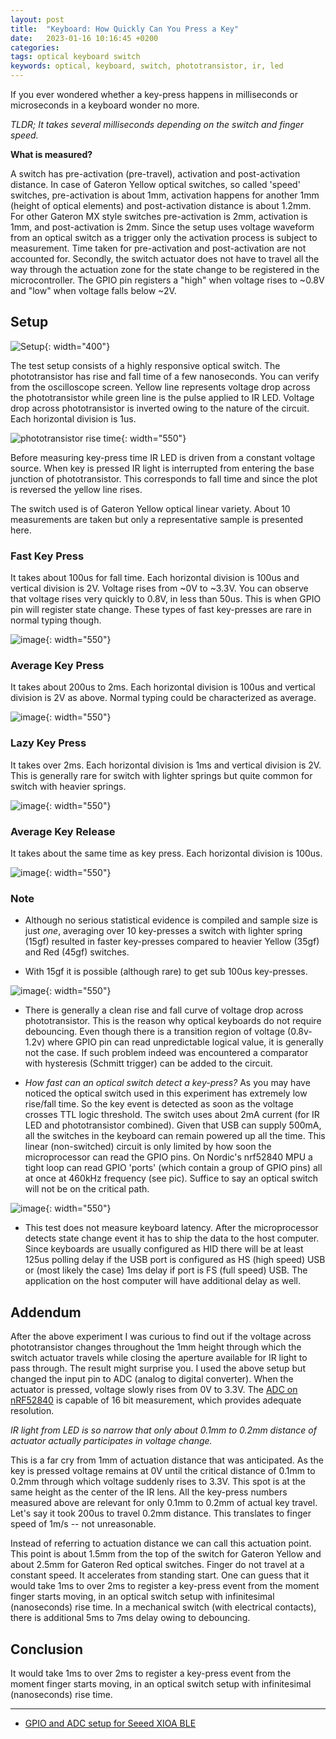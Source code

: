 ```yaml
---
layout: post
title:  "Keyboard: How Quickly Can You Press a Key"
date:   2023-01-16 10:16:45 +0200
categories:
tags: optical keyboard switch 
keywords: optical, keyboard, switch, phototransistor, ir, led
---
```


If you ever wondered whether a key-press happens in milliseconds or microseconds
in a keyboard wonder no more.

_TLDR; It takes several milliseconds depending on the switch and finger speed._

**What is measured?**

A switch has pre-activation (pre-travel), activation and post-activation
distance. In case of Gateron Yellow optical switches, so called 'speed'
switches, pre-activation is about 1mm, activation happens for another 1mm
(height of optical elements) and post-activation distance is about 1.2mm. For
other Gateron MX style switches pre-activation is 2mm, activation is 1mm, and
post-activation is 2mm. Since the setup uses voltage waveform from an optical
switch as a trigger only the activation process is subject to measurement. Time
taken for pre-activation and post-activation are not accounted for. Secondly,
the switch actuator does not have to travel all the way through the actuation
zone for the state change to be registered in the microcontroller. The GPIO pin
registers a "high" when voltage rises to ~0.8V and "low" when voltage falls
below ~2V.

## Setup

![Setup](/assets/tsetup1.jpeg){: width="400"}

The test setup consists of a highly responsive optical switch. The
phototransistor has rise and fall time of a few nanoseconds. You can verify from
the oscilloscope screen. Yellow line represents voltage drop across the
phototransistor while green line is the pulse applied to IR LED. Voltage drop
across phototransistor is inverted owing to the nature of the circuit. Each
horizontal division is 1us.

![phototransistor rise time](/assets/fastsw1.png){: width="550"}

Before measuring key-press time IR LED is driven from a constant voltage source.
When key is pressed IR light is interrupted from entering the base junction of
phototransistor. This corresponds to fall time and since the plot is reversed
the yellow line rises.

The switch used is of Gateron Yellow optical linear variety. About 10
measurements are taken but only a representative sample is presented here.

### Fast Key Press

It takes about 100us for fall time. Each horizontal division is 100us and
vertical division is 2V. Voltage rises from ~0V to ~3.3V. You can observe that
voltage rises very quickly to 0.8V, in less than 50us. This is when GPIO pin
will register state change. These types of fast key-presses are rare in normal
typing though.

![image](/assets/fastkp.png){: width="550"}

### Average Key Press

It takes about 200us to 2ms. Each horizontal division is 100us and vertical
division is 2V as above. Normal typing could be characterized as average.

![image](/assets/avkp.png){: width="550"}

### Lazy Key Press

It takes over 2ms. Each horizontal division is 1ms and vertical division is 2V.
This is generally rare for switch with lighter springs but quite common for
switch with heavier springs.

![image](/assets/lazykp.png){: width="550"}

### Average Key Release

It takes about the same time as key press. Each horizontal division is 100us.

![image](/assets/avkr.png){: width="550"}

### Note

- Although no serious statistical evidence is compiled and sample size is just
  _one_, averaging over 10 key-presses a switch with lighter spring (15gf)
  resulted in faster key-presses compared to heavier Yellow (35gf) and Red
  (45gf) switches.

- With 15gf it is possible (although rare) to get sub 100us key-presses.

![image](/assets/superfastkp.png){: width="550"}

- There is generally a clean rise and fall curve of voltage drop across
  phototransistor. This is the reason why optical keyboards do not require
  debouncing. Even though there is a transition region of voltage (0.8v-1.2v)
  where GPIO pin can read unpredictable logical value, it is generally not the
  case. If such problem indeed was encountered a comparator with hysteresis
  (Schmitt trigger) can be added to the circuit.

- _How fast can an optical switch detect a key-press?_ As you may have noticed
  the optical switch used in this experiment has extremely low rise/fall time.
  So the key event is detected as soon as the voltage crosses TTL logic
  threshold. The switch uses about 2mA current (for IR LED and phototransistor
  combined). Given that USB can supply 500mA, all the switches in the keyboard
  can remain powered up all the time. This linear (non-switched) circuit is only
  limited by how soon the microprocessor can read the GPIO pins. On Nordic's
  nrf52840 MPU a tight loop can read GPIO 'ports' (which contain a group of GPIO
  pins) all at once at 460kHz frequency (see pic). Suffice to say an optical
  switch will not be on the critical path.

![image](/assets/mindelay.png){: width="550"}

- This test does not measure keyboard latency. After the microprocessor detects
  state change event it has to ship the data to the host computer. Since
  keyboards are usually configured as HID there will be at least 125us polling
  delay if the USB port is configured as HS (high speed) USB or (most likely the
  case) 1ms delay if port is FS (full speed) USB. The application on the host
  computer will have additional delay as well.

## Addendum

After the above experiment I was curious to find out if the voltage across
phototransistor changes throughout the 1mm height through which the switch
actuator travels while closing the aperture available for IR light to pass
through. The result might surprise you. I used the above setup but changed the
input pin to ADC (analog to digital converter). When the actuator is pressed,
voltage slowly rises from 0V to 3.3V. The
[ADC on nRF52840](https://github.com/girishji/zephyr-xiao-ble) is capable of 16
bit measurement, which provides adequate resolution.

_IR light from LED is so narrow that only about 0.1mm to 0.2mm distance of
actuator actually participates in voltage change._

This is a far cry from 1mm of actuation distance that was anticipated. As the
key is pressed voltage remains at 0V until the critical distance of 0.1mm to
0.2mm through which voltage suddenly rises to 3.3V. This spot is at the same
height as the center of the IR lens. All the key-press numbers measured above
are relevant for only 0.1mm to 0.2mm of actual key travel. Let's say it took
200us to travel 0.2mm distance. This translates to finger speed of 1m/s -- not
unreasonable.

Instead of referring to actuation distance we can call this actuation point.
This point is about 1.5mm from the top of the switch for Gateron Yellow and
about 2.5mm for Gateron Red optical switches. Finger do not travel at a constant
speed. It accelerates from standing start. One can guess that it would take 1ms
to over 2ms to register a key-press event from the moment finger starts moving,
in an optical switch setup with infinitesimal (nanoseconds) rise time. In a
mechanical switch (with electrical contacts), there is additional 5ms to 7ms
delay owing to debouncing.

## Conclusion

It would take 1ms to over 2ms to register a key-press event from the moment
finger starts moving, in an optical switch setup with infinitesimal
(nanoseconds) rise time.

---

- [GPIO and ADC setup for Seeed XIOA BLE](https://github.com/girishji/zephyr-xiao-ble)
